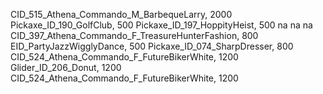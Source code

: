 CID_515_Athena_Commando_M_BarbequeLarry, 2000
Pickaxe_ID_190_GolfClub, 500
Pickaxe_ID_197_HoppityHeist, 500
na
na
na
CID_397_Athena_Commando_F_TreasureHunterFashion, 800
EID_PartyJazzWigglyDance, 500
Pickaxe_ID_074_SharpDresser, 800
CID_524_Athena_Commando_F_FutureBikerWhite, 1200
Glider_ID_206_Donut, 1200
CID_524_Athena_Commando_F_FutureBikerWhite, 1200
